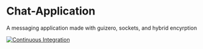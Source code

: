 # Chat-Application
A messaging application made with guizero, sockets, and hybrid encyrption

[![Continuous Integration](https://github.com/tomm13/Chat-Application/actions/workflows/continuous-integration.yml/badge.svg?branch=master)](https://github.com/tomm13/Chat-Application/actions/workflows/continuous-integration.yml)

[Project Analysis]:
https://catrustorg-my.sharepoint.com/:w:/r/personal/117438_combertonvc_org/_layouts/15/doc2.aspx?sourcedoc=%7B75D62613-B7AE-4724-A8B9-E3878D56DED6%7D&file=Project%20Analysis.docx&action=default&mobileredirect=true&DefaultItemOpen=1&ct=1672700762214&wdOrigin=OFFICECOM-WEB.START.EDGEWORTH&cid=13409898-ed8a-4772-8482-e721059107db
